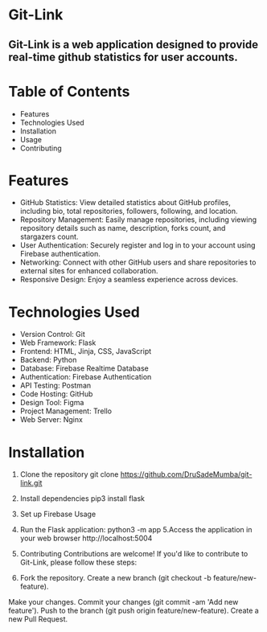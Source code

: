 # Git-Link
## Git-Link is a web application designed to provide real-time github statistics for user accounts. 

# Table of Contents
* Features
* Technologies Used
* Installation
* Usage
* Contributing


# Features
* GitHub Statistics: View detailed statistics about GitHub profiles, including bio, total repositories, followers, following, and location.
* Repository Management: Easily manage repositories, including viewing repository details such as name, description, forks count, and stargazers count.
* User Authentication: Securely register and log in to your account using Firebase authentication.
* Networking: Connect with other GitHub users and share repositories to external sites for enhanced collaboration.
* Responsive Design: Enjoy a seamless experience across devices.


# Technologies Used
* Version Control: Git
* Web Framework: Flask
* Frontend: HTML, Jinja, CSS, JavaScript
* Backend: Python
* Database: Firebase Realtime Database
* Authentication: Firebase Authentication
* API Testing: Postman
* Code Hosting: GitHub
* Design Tool: Figma
* Project Management: Trello
* Web Server: Nginx


# Installation
1. Clone the repository
   git clone https://github.com/DruSadeMumba/git-link.git
3. Install dependencies
 pip3 install flask
4. Set up Firebase
Usage
5. Run the Flask application:
python3 -m app
5.Access the application in your web browser
http://localhost:5004

6. Contributing
 Contributions are welcome! If you'd like to contribute to Git-Link, please follow these steps:

7. Fork the repository.
Create a new branch (git checkout -b feature/new-feature).

Make your changes.
Commit your changes (git commit -am 'Add new feature').
Push to the branch (git push origin feature/new-feature).
Create a new Pull Request.

